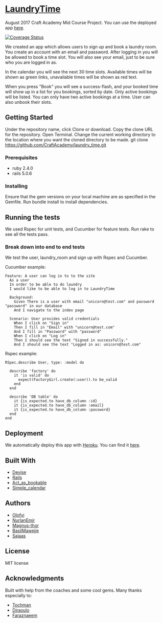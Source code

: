 # [LaundryTime](https://laundrytime.herokuapp.com/)
August 2017 Craft Academy Mid Course Project. You can use the deployed app [here](https://laundrytime.herokuapp.com/).

[![Coverage Status](https://coveralls.io/repos/github/CraftAcademy/laundry_time/badge.svg?branch=develop)](https://coveralls.io/github/CraftAcademy/laundry_time?branch=develop)

We created an app which allows users to sign up and book a laundry room. You create an account with an email and password. After logging in you will be allowed to book a time slot. You will also see your email, just to be sure who you are logged in as.

In the calendar you will see the next 30 time slots. Available times will be shown as green links, unavailable times will be shown as red text.

When you press "Book" you will see a success-flash, and your booked time will show up in a list for you bookings, sorted by date. Only active bookings will be listed.
You can only have two active bookings at a time. User can also unbook their slots.

## Getting Started

Under the repository name, click Clone or download.
Copy the clone URL for the repository.
Open Terminal.
Change the current working directory to the location where you want the cloned directory to be made.
git clone https://github.com/CraftAcademy/laundry_time.git

### Prerequisites

  * ruby 2.4.0
  * rails 5.0.6

### Installing

Ensure that the gem versions on your local machine are as specified in the Gemfile.
Run bundle install to install dependencies.

## Running the tests
We used Rspec for unit tests, and Cucumber for feature tests.
Run rake to see all the tests pass.

### Break down into end to end tests

We test the user, laundry_room and sign up with Rspec and Cucumber.

Cucumber example:
```
Feature: A user can log in to to the site
  As a user
  In order to be able to do laundry
  I would like to be able to log in to LaundryTime

  Background:
    Given There is a user with email "unicorn@test.com" and password "password" in our database
    And I navigate to the index page

  Scenario: User provides valid credentials
    When I click on "Sign in"
    Then I fill in "Email" with "unicorn@test.com"
    And I fill in "Password" with "password"
    When I click on "Log in"
    Then I should see the text "Signed in successfully."
    And I should see the text "Logged in as: unicorn@test.com"
```
Rspec example:
```
RSpec.describe User, type: :model do

  describe 'factory' do
    it 'is valid' do
      expect(FactoryGirl.create(:user)).to be_valid
    end
  end

  describe 'DB table' do
    it {is_expected.to have_db_column :id}
    it {is_expected.to have_db_column :email}
    it {is_expected.to have_db_column :password}
  end
end
```

## Deployment

We automatically deploy this app with [Heroku](https://www.heroku.com/). You can find it [here](https://laundrytime.herokuapp.com/).

## Built With
* [Devise](https://github.com/plataformatec/devise)
* [Rails](https://github.com/rails/rails)
* [Act_as_bookable](https://github.com/tandusrl/acts_as_bookable)
* [Simple_calendar](https://github.com/excid3/simple_calendar)

## Authors
* [Olofvi](https://github.com/olofvi)
* [NurlanEmir](https://github.com/nurlanemir)
* [Magnus-thor](https://github.com/magnus-thor)
* [BasilMawejje](https://github.com/BasilMawejje)
* [Sajaas](https://github.com/Sajaas)

## License
MIT license

## Acknowledgments
Built with help from the coaches and some cool gems. Many thanks especially to:

* [Tochman](https://github.com/tochman)
* [Diraoulo](https://github.com/diraulo)
* [Faraznaeem](https://github.com/faraznaeem)
